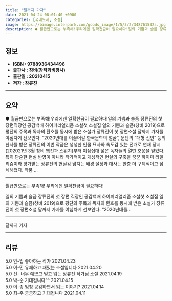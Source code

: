 ```yaml
---
title: "달까지 가자"
date: 2021-04-24 08:01:40 +0900
categories: [국내도서, 소설]
image: https://bimage.interpark.com/goods_image/1/5/3/2/348761532s.jpg
description: ● 월급만으로는 부족해!우리에겐 일확천금이 필요하다!일의 기쁨과 슬픔 장류진의 첫 장편직장인 공감백배 하이퍼리얼리즘 소설첫 소설집 일의 기쁨과 슬픔(창비 2019)으로 평단의 주목과 독자의 환호를 동시에 받은 소설가 장류진이 첫 장편소설 달까지 가자를 야심차게 선보인다. “2020년대
---
```


## **정보**

- **ISBN : 9788936434496**
- **출판사 : 창비(창작과비평사)**
- **출판일 : 20210415**
- **저자 : 장류진**

------



## **요약**

●  월급만으로는 부족해!우리에겐 일확천금이 필요하다!일의 기쁨과 슬픔 장류진의 첫 장편직장인 공감백배 하이퍼리얼리즘 소설첫 소설집 일의 기쁨과 슬픔(창비 2019)으로 평단의 주목과 독자의 환호를 동시에 받은 소설가 장류진이 첫 장편소설 달까지 가자를 야심차게 선보인다. “2020년대를 이끌어갈 한국문학의 얼굴”, 문단의 “대형 신인” 등의 찬사를 받은 장류진의 이번 작품은 생생한 인물 묘사와 속도감 있는 전개로 연재 당시(202021년 3월 창비  웹진과 스위치)부터 이삼십대 젊은 독자들의 열띤 호응을 얻었다. 특히 단순한 현실 반영이 아니라 작가적이고 개성적인 현실의 구축을 꿈꾼 하이퍼 리얼리즘이라 평가받는 장류진의 현실감 넘치는 배경 설정과 대사는 한층 더 구체적이고 섬세해졌다. 작품 ...

------

월급만으로는 부족해!
우리에겐 일확천금이 필요하다!

일의 기쁨과 슬픔 장류진의 첫 장편
직장인 공감백배 하이퍼리얼리즘 소설첫 소설집 일의 기쁨과 슬픔(창비 2019)으로 평단의 주목과 독자의 환호를 동시에 받은 소설가 장류진이 첫 장편소설 달까지 가자를 야심차게 선보인다. “2020년대를... 

------


달까지 가자 

------


## **리뷰** 

5.0 안-업 좋아하는 작가 2021.04.23 <br/>5.0 이-민 유쾌하고 재밌는 소설입니다 2021.04.20 <br/>5.0 신- 너무 예쁘고 믿고 읽는 장류진 작가님 소설 2021.04.19 <br/>5.0 박-순 기대됩니다^^ 2021.04.15 <br/>5.0 이-종 엄청 공감하면서 읽는 이야기? 2021.04.14 <br/>5.0 최-주 궁금하고 기대됩니다 2021.04.11 <br/>